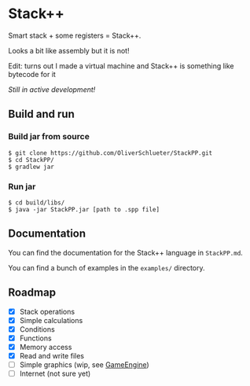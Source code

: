# Stack++

Smart stack + some registers = Stack++.

Looks a bit like assembly but it is not!

Edit: turns out I made a virtual machine and Stack++ is something like bytecode for it

_Still in active development!_

## Build and run

### Build jar from source

````console
$ git clone https://github.com/OliverSchlueter/StackPP.git
$ cd StackPP/
$ gradlew jar
````

### Run jar

````console
$ cd build/libs/
$ java -jar StackPP.jar [path to .spp file]
````

## Documentation

You can find the documentation for the Stack++ language in ``StackPP.md``.

You can find a bunch of examples in the ``examples/`` directory.

## Roadmap

- [x] Stack operations
- [x] Simple calculations
- [x] Conditions
- [x] Functions
- [x] Memory access
- [x] Read and write files
- [ ] Simple graphics (wip, see [GameEngine](https://github.com/OliverSchlueter/GameEngine))
- [ ] Internet (not sure yet)